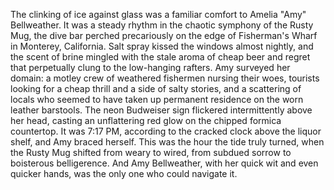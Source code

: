 The clinking of ice against glass was a familiar comfort to Amelia "Amy" Bellweather. It was a steady rhythm in the chaotic symphony of the Rusty Mug, the dive bar perched precariously on the edge of Fisherman's Wharf in Monterey, California. Salt spray kissed the windows almost nightly, and the scent of brine mingled with the stale aroma of cheap beer and regret that perpetually clung to the low-hanging rafters. Amy surveyed her domain: a motley crew of weathered fishermen nursing their woes, tourists looking for a cheap thrill and a side of salty stories, and a scattering of locals who seemed to have taken up permanent residence on the worn leather barstools. The neon Budweiser sign flickered intermittently above her head, casting an unflattering red glow on the chipped formica countertop. It was 7:17 PM, according to the cracked clock above the liquor shelf, and Amy braced herself. This was the hour the tide truly turned, when the Rusty Mug shifted from weary to wired, from subdued sorrow to boisterous belligerence. And Amy Bellweather, with her quick wit and even quicker hands, was the only one who could navigate it.
